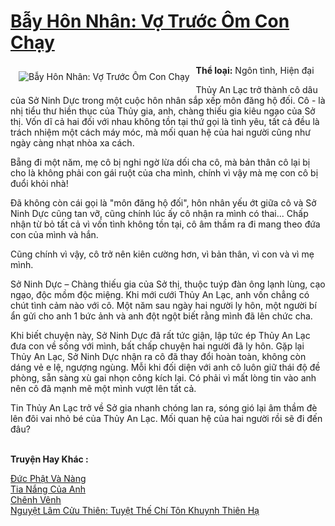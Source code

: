 <a href="https://utruyen.com/bay-hon-nhan-vo-truoc-om-con-chay/16861/" title="Bẫy Hôn Nhân: Vợ Trước Ôm Con Chạy"><h1>Bẫy Hôn Nhân: Vợ Trước Ôm Con Chạy</h1></a><div style="display:table"><img align="right" style="float: left; padding: 10px;" src="https://utruyen.com/images/story/200x260/bay-hon-nhan-vo-truoc-om-con-chay.jpg" alt="Bẫy Hôn Nhân: Vợ Trước Ôm Con Chạy"><b>Thể loại:</b> Ngôn tình, Hiện đại<p></p>Thủy An Lạc trở thành cô dâu của Sở Ninh Dực trong một cuộc hôn nhân sắp xếp môn đăng hộ đối. Cô - là nhị tiểu thư hiền thục của Thủy gia, anh, chàng thiếu gia kiêu ngạo của Sở thị. Vốn dĩ cả hai đối với nhau không tồn tại thứ gọi là tình yêu, tất cả đều là trách nhiệm một cách máy móc, mà mối quan hệ của hai người cũng như ngày càng nhạt nhòa xa cách.<p></p>Bẵng đi một năm, mẹ cô bị nghi ngờ lừa dối cha cô, mà bản thân cô lại bị cho là không phải con gái ruột của cha mình, chính vì vậy mà mẹ con cô bị đuổi khỏi nhà!<p></p>Đã không còn cái gọi là "môn đăng hộ đối", hôn nhân yếu ớt giữa cô và Sở Ninh Dực cũng tan vỡ, cũng chính lúc ấy cô nhận ra mình có thai... Chấp nhận từ bỏ tất cả vì vốn tình không tồn tại, cô âm thầm ra đi mang theo đứa con của mình và hắn.<p></p>Cũng chính vì vậy, cô trở nên kiên cường hơn, vì bản thân, vì con và vì mẹ mình.<p></p>Sở Ninh Dực – Chàng thiếu gia của Sở thị, thuộc tuýp đàn ông lạnh lùng, cạo ngạo, độc mồm độc miệng. Khi mới cưới Thủy An Lạc, anh vốn chẳng có chút tình cảm nào với cô. Một năm sau ngày hai người ly hôn, một người bí ẩn gửi cho anh 1 bức ảnh và anh đột ngột biết rằng mình đã lên chức cha.<p></p>Khi biết chuyện này, Sở Ninh Dực đã rất tức giận, lập tức ép Thủy An Lạc đưa con về sống với mình, bất chấp chuyện hai người đã ly hôn. Gặp lại Thủy An Lạc, Sở Ninh Dực nhận ra cô đã thay đổi hoàn toàn, không còn dáng vẻ e lệ, ngượng ngùng. Mỗi khi đối diện với anh cô luôn giữ thái độ đề phòng, sẵn sàng xù gai nhọn công kích lại. Có phải vì mất lòng tin vào anh nên cô đã mạnh mẽ một mình vượt lên tất cả.<p></p>Tin Thủy An Lạc trở về Sở gia nhanh chóng lan ra, sóng gió lại âm thầm đè lên đôi vai nhỏ bé của Thủy An Lạc. Mối quan hệ của hai người rồi sẽ đi đến đâu?</div><p><br><b>Truyện Hay Khác :</b></p><a href="https://utruyen.com/duc-phat-va-nang/1676/" alt="Đức Phật Và Nàng">Đức Phật Và Nàng</a><br/><a href="https://dammy2019.blogspot.com/2019/11/tia-nang-cua-anh.html" alt="Tia Nắng Của Anh">Tia Nắng Của Anh</a><br/><a href="https://dammy2019.blogspot.com/2019/11/chenh-venh.html" alt="Chênh Vênh">Chênh Vênh</a><br/><a href="https://github.com/quanluxury/ngontinhhot/tree/master/truyenhay/19162/" alt="Nguyệt Lâm Cửu Thiên: Tuyệt Thế Chí Tôn Khuynh Thiên Hạ">Nguyệt Lâm Cửu Thiên: Tuyệt Thế Chí Tôn Khuynh Thiên Hạ</a><br/>